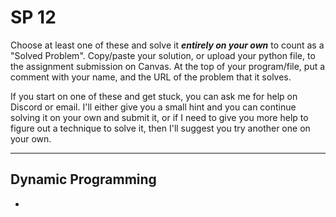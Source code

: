 # SP 12

Choose at least one of these and solve it ***entirely on your own*** to count as a "Solved Problem". Copy/paste your solution, or upload your python file, to the assignment submission on Canvas. At the top of your program/file, put a comment with your name, and the URL of the problem that it solves.

If you start on one of these and get stuck, you can ask me for help on Discord or email. I'll either give you a small hint and you can continue solving it on your own and submit it, or if I need to give you more help to figure out a technique to solve it, then I'll suggest you try another one on your own.

<hr>


## Dynamic Programming

- 